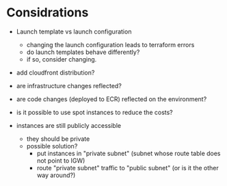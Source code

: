 # Considrations

* Launch template vs launch configuration
  * changing the launch configuration leads to terraform errors
  * do launch templates behave differently?
  * if so, consider changing.

* add cloudfront distribution?

* are infrastructure changes reflected?

* are code changes (deployed to ECR) reflected on the environment?

* is it possible to use spot instances to reduce the costs?

* instances are still publicly accessible
  * they should be private
  * possible solution?
    * put instances in "private subnet" (subnet whose route table does not point to IGW)
    * route "private subnet" traffic to "public subnet" (or is it the other way around?)


